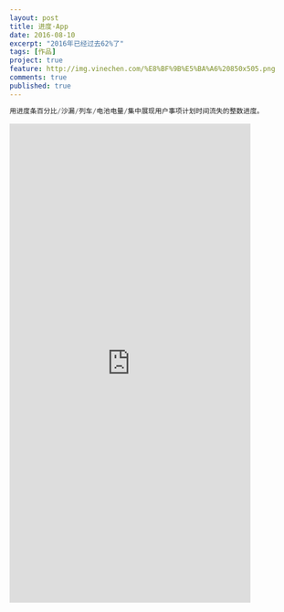 ```yaml
---
layout: post
title: 进度·App
date: 2016-08-10
excerpt: "2016年已经过去62%了"
tags: [作品]
project: true
feature: http://img.vinechen.com/%E8%BF%9B%E5%BA%A6%20850x505.png
comments: true
published: true
---
```

```php
用进度条百分比/沙漏/列车/电池电量/集中展现用户事项计划时间流失的整数进度。
```



<iframe src="https://modao.cc/app/SK2hrvAkSKv3GoIymROjCsCtqCJG8hq/embed" width="422" height="839" allowTransparency="true" frameborder="0"></iframe>